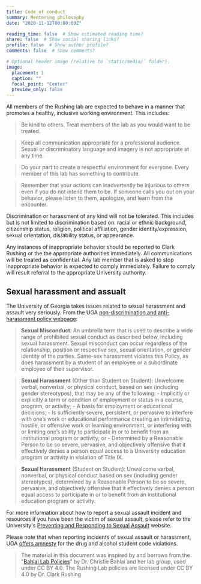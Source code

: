 ```yaml
---
title: Code of conduct
summary: Mentoring philosophy
date: "2020-11-12T00:00:00Z"

reading_time: false  # Show estimated reading time?
share: false  # Show social sharing links?
profile: false  # Show author profile?
comments: false  # Show comments?

# Optional header image (relative to `static/media/` folder).
image:
  placement: 1
  caption: ""
  focal_point: "Center"
  preview_only: false
---
```

All members of the Rushing lab are expected to behave in a manner that promotes a healthy, inclusive working environment. This includes:

> Be kind to others. Treat members of the lab as you would want to be treated.

> Keep all communication appropriate for a professional audience. Sexual or discriminatory language and imagery is not appropriate at any time.

> Do your part to create a respectful environment for everyone. Every member of this lab has something to contribute.

> Remember that your actions can inadvertently be injurious to others even if you do not intend them to be. If someone calls you out on your behavior, please listen to them, apologize, and learn from the encounter.

Discrimination or harassment of any kind will not be tolerated. This includes but is not limited to discrimination based on: racial or ethnic background, citizenship status, religion, political affiliation, gender identity/expression, sexual orientation, dis/ability status, or appearance. 

Any instances of inappropriate behavior should be reported to Clark Rushing or the the appropriate authorities immediately. All communications will be treated as confidential. Any lab member that is asked to stop inappropriate behavior is expected to comply immediately. Failure to comply will result referral to the appropriate University authority.

## Sexual harassment and assualt

The University of Georgia takes issues related to sexual harassment and assault very seriously. From the UGA [non-discrimination and anti-harassment policy webpage](https://eoo.uga.edu/policies-resources/ndah-policy/):

> **Sexual Misconduct**:  An umbrella term that is used to describe a wide range of prohibited sexual conduct as described below, including sexual harassment. Sexual misconduct can occur regardless of the relationship, position or respective sex, sexual orientation, or gender identity of the parties. Same-sex harassment violates this Policy, as does harassment by a student of an employee or a subordinate employee of their supervisor.

> **Sexual Harassment** (Other than Student on Student): Unwelcome verbal, nonverbal, or physical conduct, based on sex (including gender stereotypes), that may be any of the following:
    - Implicitly or explicitly a term or condition of employment or status in a course, program, or activity;
    - A basis for employment or educational decisions;
    - Is sufficiently severe, persistent, or pervasive to interfere with one’s work or educational performance creating an intimidating, hostile, or offensive work or learning environment, or interfering with or limiting one’s ability to participate in or to benefit from an institutional program or activity; or
    - Determined by a Reasonable Person to be so severe, pervasive, and objectively offensive that it effectively denies a person equal access to a University education program or activity in violation of Title IX.
    
> **Sexual Harassment** (Student on Student): Unwelcome verbal, nonverbal, or physical conduct based on sex (including gender stereotypes), determined by a Reasonable Person to be so severe, pervasive, and objectively offensive that it effectively denies a person equal access to participate in or to benefit from an institutional education program or activity.

For more information about how to report a sexual assault incident and resources if you have been the victim of sexual assault, please refer to the University's [Preventing and Responding to Sexual Assault](https://safeandsecure.uga.edu/sexual-assault/) website.  

Please note that when reporting incidents of sexual assault or harassment, UGA [offers amnesty](https://eoo.uga.edu/policies-resources/title-ix-sex-discrimination-harassment/sexual-assault-response-protocol/) for the drug and alcohol student code violations. 

> The material in this document was inspired by and borrows from the "[Bahlai Lab Policies](https://github.com/BahlaiLab/Policies)" by Dr. Christie Bahlai and her lab group, used under CC BY 4.0. The Rushing Lab policies are licensed under CC BY 4.0 by Dr. Clark Rushing